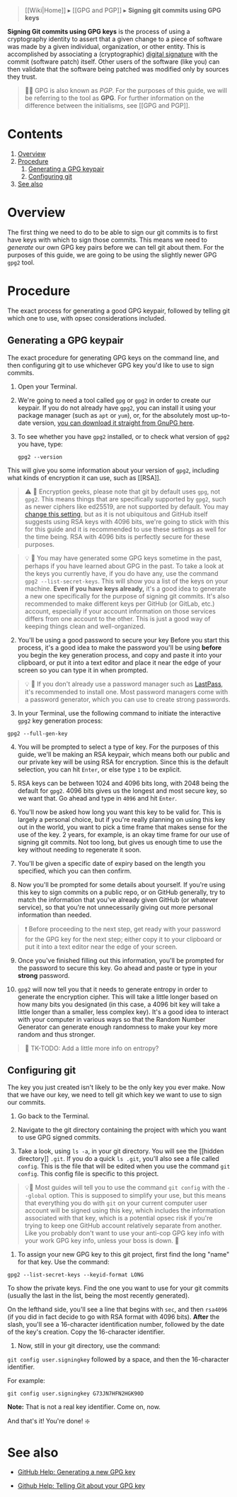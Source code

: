 > [[Wiki|Home]] ▸ [[GPG and PGP]] ▸ **Signing git commits using GPG keys**

**Signing Git commits using GPG keys** is the process of using a cryptography identity to assert that a given change to a piece of software was made by a given individual, organization, or other entity. This is accomplished by associating a (cryptographic) [digital signature](https://simple.wikipedia.org/wiki/Digital_signature) with the commit (software patch) itself. Other users of the software (like you) can then validate that the software being patched was modified only by sources they trust.

> 🔰📖 GPG is also known as _PGP_. For the purposes of this guide, we will be referring to the tool as **GPG**. For further information on the difference between the initialisms, see [[GPG and PGP]].

# Contents

1. [Overview](#overview)
1. [Procedure](#procedure)
    1. [Generating a GPG keypair](#generating-a-gpg-keypair)
    1. [Configuring git](#configuring-git)
1. [See also](#see-also)

# Overview

The first thing we need to do to be able to sign our git commits is to first have keys with which to sign those commits. This means we need to _generate_ our own GPG key pairs before we can tell git about them. For the purposes of this guide, we are going to be using the slightly newer GPG `gpg2` tool.

# Procedure

The exact process for generating a good GPG keypair, followed by telling git which one to use, with opsec considerations included.

## Generating a GPG keypair

The exact procedure for generating GPG keys on the command line, and then configuring git to use whichever GPG key you'd like to use to sign commits.

1. Open your Terminal.

1. We're going to need a tool called `gpg` or `gpg2` in order to create our keypair. If you do not already have `gpg2`, you can install it using your package manager (such as `apt` or `yum`), or, for the absolutely most up-to-date version, [you can download it straight from GnuPG here](https://www.gnupg.org/download/index.html).

1. To see whether you have `gpg2` installed, or to check what version of `gpg2` you have, type:

    `gpg2 --version`

This will give you some information about your version of `gpg2`, including what kinds of encryption it can use, such as [[RSA]].

> ⚠️ 🔰 Encryption geeks, please note that git by default uses `gpg`, not `gpg2`. This means things that are specifically supported by `gpg2`, such as newer ciphers like ed25519, are not supported by default. You may [change this setting](https://stackoverflow.com/questions/34766123/signing-commit-with-openpgp-subkey-fails#34767663), but as it is not ubiquitous and GitHub itself suggests using RSA keys with 4096 bits, we're going to stick with this for this guide and it is recommended to use these settings as well for the time being. RSA with 4096 bits is perfectly secure for these purposes.

> 💡 🔰 You may have generated some GPG keys sometime in the past, perhaps if you have learned about GPG in the past. To take a look at the keys you currently have, if you do have any, use the command `gpg2 --list-secret-keys`. This will show you a list of the keys on your machine. **Even if you have keys already,** it's a good idea to generate a new one specifically for the purpose of signing git commits. It's also recommended to make different keys per GitHub (or GitLab, etc.) account, especially if your account information on those services differs from one account to the other. This is just a good way of keeping things clean and well-organized.

2. You'll be using a good password to secure your key Before you start this process, it's a good idea to make the password you'll be using **before** you begin the key generation process, and copy and paste it into your clipboard, or put it into a text editor and place it near the edge of your screen so you can type it in when prompted. 

> 💡 🔰 If you don't already use a password manager such as [LastPass](https://lastpass.com), it's recommended to install one. Most password managers come with a password generator, which you can use to create strong passwords.

3. In your Terminal, use the following command to initiate the interactive `gpg2` key generation process:

`gpg2 --full-gen-key`

4. You will be prompted to select a type of key. For the purposes of this guide, we'll be making an RSA keypair, which means both our public and our private key will be using RSA for encryption. Since this is the default selection, you can hit `Enter`, or else type `1` to be explicit.

5. RSA keys can be between 1024 and 4096 bits long, with 2048 being the default for `gpg2`. 4096 bits gives us the longest and most secure key, so we want that. Go ahead and type in `4096` and hit `Enter`.

6. You'll now be asked how long you want this key to be valid for. This is largely a personal choice,  but if you're really planning on using this key out in the world, you want to pick a time frame that makes sense for the use of the key. 2 years, for example, is an okay time frame for our use of signing git commits. Not too long, but gives us enough time to use the key without needing to regenerate it soon.

7. You'll be given a specific date of expiry based on the length you specified, which you can then confirm.

8. Now you'll be prompted for some details about yourself. If you're using this key to sign commits on a public repo, or on GitHub generally, try to match the information that you've already given GitHub (or whatever service), so that you're not unnecessarily giving out more personal information than needed.

> :exclamation: Before proceeding to the next step, get ready with your password for the GPG key for the next step; either copy it to your clipboard or put it into a text editor near the edge of your screen.

9. Once you've finished filling out this information, you'll be prompted for the password to secure this key. Go ahead and paste or type in your **strong** password.

10. `gpg2` will now tell you that it needs to generate entropy in order to generate the encryption cipher. This will take a little longer based on how many bits you designated (in this case, a 4096 bit key will take a little longer than a smaller, less complex key). It's a good idea to interact with your computer in various ways so that the Random Number Generator can generate enough randomness to make your key more random and thus stronger.

> :construction: TK-TODO: Add a little more info on entropy?

## Configuring git

The key you just created isn't likely to be the only key you ever make. Now that we have our key, we need to tell git which key we want to use to sign our commits.

1. Go back to the Terminal.

1. Navigate to the git directory containing the project with which you want to use GPG signed commits.

1. Take a look, using `ls -a`, in your git directory. You will see the [[hidden directory]] `.git`. If you do a quick `ls .git`, you'll also see a file called `config`. This is the file that will be edited when you use the command `git config`. This config file is specific to this project.

> :bulb:🔰 Most guides will tell you to use the command `git config` with the `--global` option. This is supposed to simplify your use, but this means that everything you do with `git` on your current computer user account will be signed using this key, which includes the information associated with that key, which is a potential opsec risk if you're trying to keep one GitHub account relatively separate from another. Like you probably don't want to use your anti-cop GPG key info with your work GPG key info, unless your boss is down. :black_flag:

1. To assign your new GPG key to this git project, first find the long "name" for that key. Use the command:

`gpg2 --list-secret-keys --keyid-format LONG`

To show the private keys. Find the one you want to use for your git commits (usually the last in the list, being the most recently generated).

On the lefthand side, you'll see a line that begins with `sec`, and then `rsa4096` (if you did in fact decide to go with RSA format with 4096 bits). **After** the slash, you'll see a 16-character identification number, followed by the date of the key's creation. Copy the 16-character identifier.

1. Now, still in your git directory, use the command:

`git config user.signingkey` followed by a space, and then the 16-character identifier.

For example:

`git config user.signingkey G73JN7HFN2HGK90D`

**Note:** That is not a real key identifier. Come on, now.

And that's it! You're done! :sparkle:

# See also

* [GitHub Help: Generating a new GPG key](https://help.github.com/articles/generating-a-new-gpg-key/)

* [Github Help: Telling Git about your GPG key](https://help.github.com/articles/telling-git-about-your-gpg-key/)